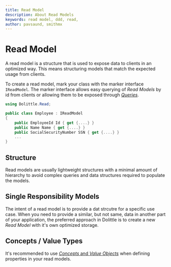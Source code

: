 ```yaml
---
title: Read Model
description: About Read Models
keywords: read model, ddd, read, 
author: pavsaund, smithmx
---
```


# Read Model

A read model is a structure that is used to expose data to clients in an optimized way. This means structuring models that match the expected usage from clients.

To create a read model, mark your class with the marker interface `IReadModel`. The marker interface allows easy querying of *Read Models* by id from clients or allowing them to be exposed through [*Queries*](query).

```csharp
using Dolittle.Read;

public class Employee : IReadModel
{
    public EmployeeId Id { get {....} }
    public Name Name { get {....} }
    public SocialSecurityNumber SSN { get {....} }
    ...
}
```

## Structure
Read models are usually lightweight structures with a minimal amount of hierarchy to avoid complex queries and data structures required to populate the models.

## Single Responsibility Models
The intent of a read model is to provide a dat strcutre for a specific use case. When you need to provide a similar, but not same, data in another part of your application, the preferred approach in Dolittle is to create a new *Read Model* with it's own optimized storage.


## Concepts / Value Types
It's recommended to use [*Concepts* and *Value Objects*](../articles/domain_driven_design/concepts_and_value_objects) when defining properties in your read models.
